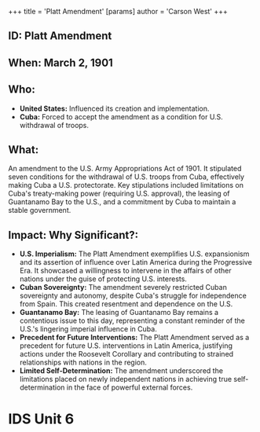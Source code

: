+++
 title = 'Platt Amendment'
[params]
	author = 'Carson West'
+++
## ID: Platt Amendment

## When: March 2, 1901

## Who: 
* **United States:**  Influenced its creation and implementation.
* **Cuba:**  Forced to accept the amendment as a condition for U.S. withdrawal of troops.

## What: 
An amendment to the U.S. Army Appropriations Act of 1901.  It stipulated seven conditions for the withdrawal of U.S. troops from Cuba, effectively making Cuba a U.S. protectorate.  Key stipulations included limitations on Cuba's treaty-making power (requiring U.S. approval), the leasing of Guantanamo Bay to the U.S., and a commitment by Cuba to maintain a stable government.

## Impact: Why Significant?:
* **U.S. Imperialism:** The Platt Amendment exemplifies U.S. expansionism and its assertion of influence over Latin America during the Progressive Era. It showcased a willingness to intervene in the affairs of other nations under the guise of protecting U.S. interests.
* **Cuban Sovereignty:** The amendment severely restricted Cuban sovereignty and autonomy, despite Cuba's struggle for independence from Spain. This created resentment and dependence on the U.S.
* **Guantanamo Bay:** The leasing of Guantanamo Bay remains a contentious issue to this day, representing a constant reminder of the U.S.'s lingering imperial influence in Cuba.
* **Precedent for Future Interventions:** The Platt Amendment served as a precedent for future U.S. interventions in Latin America, justifying actions under the Roosevelt Corollary and contributing to strained relationships with nations in the region.
* **Limited Self-Determination:** The amendment underscored the limitations placed on newly independent nations in achieving true self-determination in the face of powerful external forces.

# IDS Unit 6